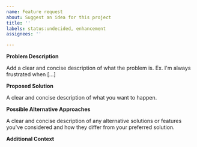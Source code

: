 ```yaml
---
name: Feature request
about: Suggest an idea for this project
title: ''
labels: status:undecided, enhancement
assignees: ''

---
```


**Problem Description**
<!-- Is your feature request related to a problem? -->
Add a clear and concise description of what the problem is. Ex. I'm always frustrated when [...]

**Proposed Solution**
<!-- Describe the solution you'd like -->
A clear and concise description of what you want to happen.

**Possible Alternative Approaches**
<!-- Describe alternatives you've considered -->
A clear and concise description of any alternative solutions or features you've considered and how they differ from your preferred solution.

**Additional Context**
<!-- Add any other context or screenshots about the feature request here. -->
